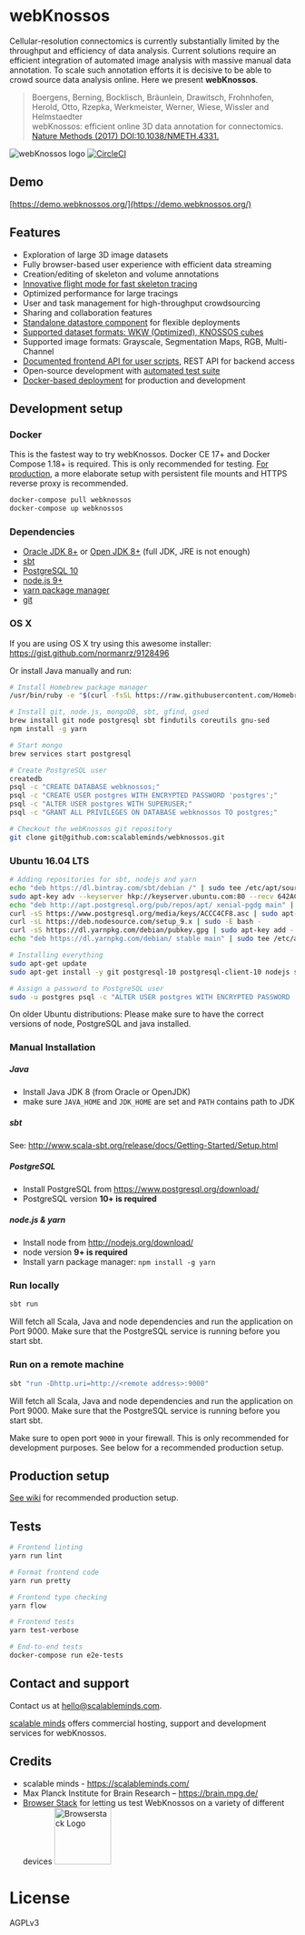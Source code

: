 # webKnossos
Cellular-resolution connectomics is currently substantially limited by the throughput and efficiency of data analysis. 
Current solutions require an efficient integration of automated image analysis with massive manual data annotation. 
To scale such annotation efforts it is decisive to be able to crowd source data analysis online. 
Here we present **webKnossos**.

> Boergens, Berning, Bocklisch, Bräunlein, Drawitsch, Frohnhofen, Herold, Otto, Rzepka, Werkmeister, Werner, Wiese, Wissler and Helmstaedter  
webKnossos: efficient online 3D data annotation for connectomics.  
[Nature Methods (2017) DOI:10.1038/NMETH.4331.](https://www.nature.com/articles/nmeth.4331)

![webKnossos logo](https://webknossos.brain.mpg.de/assets/images/oxalis.svg)
[![CircleCI](https://circleci.com/gh/scalableminds/webknossos.svg?style=svg)](https://circleci.com/gh/scalableminds/webknossos)

## Demo
[https://demo.webknossos.org/](https://demo.webknossos.org/)

## Features
* Exploration of large 3D image datasets
* Fully browser-based user experience with efficient data streaming
* Creation/editing of skeleton and volume annotations
* [Innovative flight mode for fast skeleton tracing](https://www.nature.com/articles/nmeth.4331)
* Optimized performance for large tracings
* User and task management for high-throughput crowdsourcing
* Sharing and collaboration features
* [Standalone datastore component](https://github.com/scalableminds/webknossos/tree/master/webknossos-datastore) for flexible deployments
* [Supported dataset formats: WKW (Optimized), KNOSSOS cubes](https://github.com/scalableminds/webknossos/wiki/Datasets)
* Supported image formats: Grayscale, Segmentation Maps, RGB, Multi-Channel
* [Documented frontend API for user scripts](https://demo.webknossos.org/assets/docs/frontend-api/index.html), REST API for backend access
* Open-source development with [automated test suite](https://circleci.com/gh/scalableminds/webknossos)
* [Docker-based deployment](https://hub.docker.com/r/scalableminds/webknossos/) for production and development


## Development setup
### Docker
This is the fastest way to try webKnossos. 
Docker CE 17+ and Docker Compose 1.18+ is required. 
This is only recommended for testing. 
[For production](https://github.com/scalableminds/webknossos/wiki/Production-setup), a more elaborate setup with persistent file mounts and HTTPS reverse proxy is recommended.

```bash
docker-compose pull webknossos
docker-compose up webknossos
```

### Dependencies

* [Oracle JDK 8+](http://www.oracle.com/technetwork/java/javase/downloads/index.html) or [Open JDK 8+](http://openjdk.java.net/) (full JDK, JRE is not enough)
* [sbt](http://www.scala-sbt.org/)
* [PostgreSQL 10](https://www.postgresql.org/)
* [node.js 9+](http://nodejs.org/download/)
* [yarn package manager](https://yarnpkg.com/)
* [git](http://git-scm.com/downloads)

### OS X
If you are using OS X try using this awesome installer:
https://gist.github.com/normanrz/9128496

Or install Java manually and run:

```bash
# Install Homebrew package manager
/usr/bin/ruby -e "$(curl -fsSL https://raw.githubusercontent.com/Homebrew/install/master/install)"

# Install git, node.js, mongoDB, sbt, gfind, gsed
brew install git node postgresql sbt findutils coreutils gnu-sed
npm install -g yarn

# Start mongo
brew services start postgresql

# Create PostgreSQL user
createdb
psql -c "CREATE DATABASE webknossos;"
psql -c "CREATE USER postgres WITH ENCRYPTED PASSWORD 'postgres';"
psql -c "ALTER USER postgres WITH SUPERUSER;"
psql -c "GRANT ALL PRIVILEGES ON DATABASE webknossos TO postgres;"

# Checkout the webKnossos git repository
git clone git@github.com:scalableminds/webknossos.git
```


### Ubuntu 16.04 LTS

```bash
# Adding repositories for sbt, nodejs and yarn
echo "deb https://dl.bintray.com/sbt/debian /" | sudo tee /etc/apt/sources.list.d/sbt.list
sudo apt-key adv --keyserver hkp://keyserver.ubuntu.com:80 --recv 642AC823
echo "deb http://apt.postgresql.org/pub/repos/apt/ xenial-pgdg main" | sudo tee /etc/apt/sources.list.d/postgresql.list
curl -sS https://www.postgresql.org/media/keys/ACCC4CF8.asc | sudo apt-key add -
curl -sL https://deb.nodesource.com/setup_9.x | sudo -E bash -
curl -sS https://dl.yarnpkg.com/debian/pubkey.gpg | sudo apt-key add -
echo "deb https://dl.yarnpkg.com/debian/ stable main" | sudo tee /etc/apt/sources.list.d/yarn.list

# Installing everything
sudo apt-get update
sudo apt-get install -y git postgresql-10 postgresql-client-10 nodejs scala sbt openjdk-8-jdk yarn

# Assign a password to PostgreSQL user
sudo -u postgres psql -c "ALTER USER postgres WITH ENCRYPTED PASSWORD 'postgres';"
```

On older Ubuntu distributions: Please make sure to have the correct versions of node, PostgreSQL and java installed.

### Manual Installation

##### Java
* Install Java JDK 8 (from Oracle or OpenJDK)
* make sure `JAVA_HOME` and `JDK_HOME` are set and `PATH` contains path to JDK

##### sbt
See: http://www.scala-sbt.org/release/docs/Getting-Started/Setup.html

##### PostgreSQL
* Install PostgreSQL from https://www.postgresql.org/download/
* PostgreSQL version **10+ is required**

##### node.js & yarn
* Install node from http://nodejs.org/download/
* node version **9+ is required**
* Install yarn package manager: `npm install -g yarn`

### Run locally
```bash
sbt run
```
Will fetch all Scala, Java and node dependencies and run the application on Port 9000. 
Make sure that the PostgreSQL service is running before you start sbt.

### Run on a remote machine
```bash
sbt "run -Dhttp.uri=http://<remote address>:9000"
```
Will fetch all Scala, Java and node dependencies and run the application on Port 9000. 
Make sure that the PostgreSQL service is running before you start sbt.

Make sure to open port `9000` in your firewall. 
This is only recommended for development purposes. 
See below for a recommended production setup.

## Production setup
[See wiki](https://github.com/scalableminds/webknossos/wiki/Production-setup) for recommended production setup.

## Tests
```bash
# Frontend linting
yarn run lint

# Format frontend code
yarn run pretty

# Frontend type checking
yarn flow

# Frontend tests
yarn test-verbose

# End-to-end tests
docker-compose run e2e-tests
```


## Contact and support
Contact us at [hello@scalableminds.com](mailto:hello@scalableminds.com).

[scalable minds](https://scalableminds.com) offers commercial hosting, support and development services for webKnossos.

## Credits
* scalable minds - https://scalableminds.com/
* Max Planck Institute for Brain Research – https://brain.mpg.de/
* [Browser Stack](http://browserstack.com/) for letting us test WebKnossos on a variety of different devices <a href="http://browserstack.com/"><img src="https://p14.zdusercontent.com/attachment/1015988/wustfygoUpQ0faC7tIiaOpJUM?token=eyJhbGciOiJkaXIiLCJlbmMiOiJBMTI4Q0JDLUhTMjU2In0..TpDEVjDPeSTDWdmL0pu6Mw.pdawodFlbAuP4ZbKn5Ucpyq69pCh3bUXv_XH_yJk7CdAzi6IIi7Az6VWriflXVKOyTWtqA8JkxqPu11s9R56jC2I5JwCc1DJILtD_j9fT4rAIth-hvnST0eA_LqBdXpRYKMHtxookA-dZ9pbvHBTFb-JG2PEKl1IXZCw5GlIRgW2Oxieg9xXtFpBN7R6_Q5yRiwuviemrK0ide1ygC8HTMDgdgdbCLuhHDDeNyluU7tR9kVtV7KZDsVd2WIBId-fSyzInofDhlk196_fHwR0WQd1pN7GDVIdfRhxTTTNWTw.g0PCM6T1kBG7AtBwKZmfzQ" width=100 alt="Browserstack Logo"></a>

# License
AGPLv3
